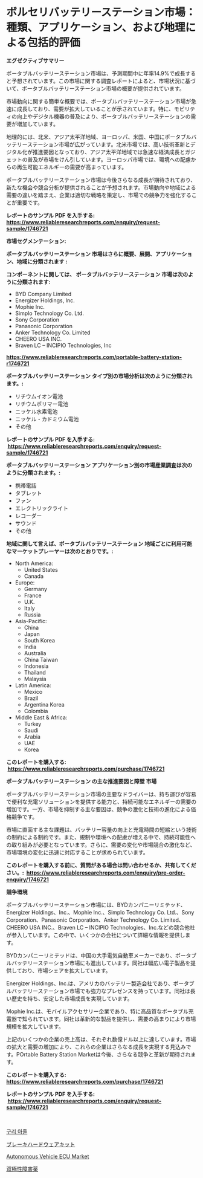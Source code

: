 <p><h1>ボルセリバッテリーステーション市場：種類、アプリケーション、および地理による包括的評価</h1></p><p><strong>エグゼクティブサマリー</strong></p>
<p><p>ポータブルバッテリーステーション市場は、予測期間中に年率14.9%で成長すると予想されています。この市場に関する調査レポートによると、市場状況に基づいて、ポータブルバッテリーステーション市場の概要が提供されています。</p><p>市場動向に関する簡単な概要では、ポータブルバッテリーステーション市場が急速に成長しており、需要が拡大していることが示されています。特に、モビリティの向上やデジタル機器の普及により、ポータブルバッテリーステーションの需要が増加しています。</p><p>地理的には、北米、アジア太平洋地域、ヨーロッパ、米国、中国にポータブルバッテリーステーション市場が広がっています。北米市場では、高い技術革新とデジタル化が推進要因となっており、アジア太平洋地域では急速な経済成長とガジェットの普及が市場をけん引しています。ヨーロッパ市場では、環境への配慮からの再生可能エネルギーの需要が高まっています。</p><p>ポータブルバッテリーステーション市場は今後さらなる成長が期待されており、新たな機会や競合分析が提供されることが予想されます。市場動向や地域による需要の違いを踏まえ、企業は適切な戦略を策定し、市場での競争力を強化することが重要です。</p></p>
<p><strong>レポートのサンプル PDF を入手する: <a href="https://www.reliableresearchreports.com/enquiry/request-sample/1746721">https://www.reliableresearchreports.com/enquiry/request-sample/1746721</a></strong></p>
<p><strong>市場セグメンテーション:</strong></p>
<p><strong> ポータブルバッテリーステーション 市場はさらに概要、展開、アプリケーション、地域に分類されます :</strong></p>
<p><strong>コンポーネントに関しては、 ポータブルバッテリーステーション 市場は次のように分類されます: &nbsp;</strong></p>
<p><ul><li>BYD Company Limited</li><li>Energizer Holdings, Inc.</li><li>Mophie Inc.</li><li>Simplo Technology Co. Ltd.</li><li>Sony Corporation</li><li>Panasonic Corporation</li><li>Anker Technology Co. Limited</li><li>CHEERO USA INC.</li><li>Braven LC – INCIPIO Technologies, Inc</li></ul></p>
<p><strong><a href="https://www.reliableresearchreports.com/portable-battery-station-r1746721">https://www.reliableresearchreports.com/portable-battery-station-r1746721</a></strong></p>
<p><strong> ポータブルバッテリーステーション タイプ別の市場分析は次のように分類されます。:</strong></p>
<p><ul><li>リチウムイオン電池</li><li>リチウムポリマー電池</li><li>ニッケル水素電池</li><li>ニッケル・カドミウム電池</li><li>その他</li></ul></p>
<p><strong>レポートのサンプル PDF を入手する: &nbsp;<a href="https://www.reliableresearchreports.com/enquiry/request-sample/1746721">https://www.reliableresearchreports.com/enquiry/request-sample/1746721</a></strong></p>
<p><strong> ポータブルバッテリーステーション アプリケーション別の市場産業調査は次のように分類されます。:</strong></p>
<p><ul><li>携帯電話</li><li>タブレット</li><li>ファン</li><li>エレクトリックライト</li><li>レコーダー</li><li>サウンド</li><li>その他</li></ul></p>
<p><strong>地域に関して言えば、ポータブルバッテリーステーション 地域ごとに利用可能なマーケットプレーヤーは次のとおりです。:</strong></p>
<p><ul>
    <li>
        North America:
        <ul>
            <li>United States</li>
            <li>Canada</li>
        </ul>
    </li>
    <li>
        Europe:
        <ul>
            <li>Germany</li>
            <li>France</li>
            <li>U.K.</li>
            <li>Italy</li>
            <li>Russia</li>
        </ul>
    </li>
    <li>
        Asia-Pacific:
        <ul>
            <li>China</li>
            <li>Japan</li>
            <li>South Korea</li>
            <li>India</li>
            <li>Australia</li>
            <li>China Taiwan</li>
            <li>Indonesia</li>
            <li>Thailand</li>
            <li>Malaysia</li>
        </ul>
    </li>
    <li>
        Latin America:
        <ul>
            <li>Mexico</li>
            <li>Brazil</li>
            <li>Argentina Korea</li>
            <li>Colombia</li>
        </ul>
    </li>
    <li>
        Middle East & Africa:
        <ul>
            <li>Turkey</li>
            <li>Saudi</li>
            <li>Arabia</li>
            <li>UAE</li>
            <li>Korea</li>
        </ul>
    </li>
    </ul></p>
<p><strong>このレポートを購入する: &nbsp;<a href="https://www.reliableresearchreports.com/purchase/1746721">https://www.reliableresearchreports.com/purchase/1746721</a></strong></p>
<p><strong>ポータブルバッテリーステーション の主な推進要因と障壁 市場</strong></p>
<p><p>ポータブルバッテリーステーション市場の主要なドライバーは、持ち運びが容易で便利な充電ソリューションを提供する能力と、持続可能なエネルギーの需要の増加です。一方、市場を抑制する主な要因は、競争の激化と技術の進化による価格競争です。</p><p>市場に直面する主な課題は、バッテリー容量の向上と充電時間の短縮という技術の制約による制約です。また、規制や環境への配慮が増える中で、持続可能性への取り組みが必要となっています。さらに、需要の変化や市場競合の激化など、市場環境の変化に迅速に対応することが求められています。</p></p>
<p><strong>このレポートを購入する前に、質問がある場合は問い合わせるか、共有してください。:&nbsp; <a href="https://www.reliableresearchreports.com/enquiry/pre-order-enquiry/1746721">https://www.reliableresearchreports.com/enquiry/pre-order-enquiry/1746721</a></strong></p>
<p><strong>競争環境</strong></p>
<p><p>ポータブルバッテリーステーション市場には、BYDカンパニーリミテッド、Energizer Holdings、Inc.、Mophie Inc.、Simplo Technology Co. Ltd.、Sony Corporation、Panasonic Corporation、Anker Technology Co. Limited、CHEERO USA INC.、Braven LC – INCIPIO Technologies、Inc.などの競合他社が参入しています。この中で、いくつかの会社について詳細な情報を提供します。</p><p>BYDカンパニーリミテッドは、中国の大手電気自動車メーカーであり、ポータブルバッテリーステーション市場にも進出しています。同社は幅広い電子製品を提供しており、市場シェアを拡大しています。</p><p>Energizer Holdings、Inc.は、アメリカのバッテリー製造会社であり、ポータブルバッテリーステーション市場でも強力なプレゼンスを持っています。同社は長い歴史を持ち、安定した市場成長を実現しています。</p><p>Mophie Inc.は、モバイルアクセサリー企業であり、特に高品質なポータブル充電器で知られています。同社は革新的な製品を提供し、需要の高まりにより市場規模を拡大しています。</p><p>上記のいくつかの企業の売上高は、それぞれ数億ドル以上に達しています。市場の拡大と需要の増加により、これらの企業はさらなる成長を実現する見込みです。POrtable Battery Station Marketは今後、さらなる競争と革新が期待されます。</p></p>
<p><strong>このレポートを購入する: &nbsp; <a href="https://www.reliableresearchreports.com/purchase/1746721">https://www.reliableresearchreports.com/purchase/1746721</a></strong></p>
<p><strong>レポートのサンプル PDF を入手する: &nbsp;<a href="https://www.reliableresearchreports.com/enquiry/request-sample/1746721">https://www.reliableresearchreports.com/enquiry/request-sample/1746721</a></strong><strong></strong></p>
<p>&nbsp;</p>
<p><p><a href="https://medium.com/@anitabeatty2023_43986/%EA%B5%AC%EB%A6%AC-%EC%95%84%EC%A1%B0-market-share-evolution-%EB%B0%8F-%EC%8B%9C%EC%9E%A5-%EC%84%B1%EC%9E%A5-%EB%8F%99%ED%96%A5-2024-2031-abcbf4373b08">구리 아졸</a></p><p><a href="https://medium.com/@jonathanstephens626/%E3%83%96%E3%83%AC%E3%83%BC%E3%82%AD%E3%83%8F%E3%83%BC%E3%83%89%E3%82%A6%E3%82%A7%E3%82%A2%E3%82%AD%E3%83%83%E3%83%88%E5%B8%82%E5%A0%B4-%E5%B8%82%E5%A0%B4%E3%82%B7%E3%82%A7%E3%82%A2-%E5%B8%82%E5%A0%B4%E3%83%88%E3%83%AC%E3%83%B3%E3%83%89-%E3%81%8A%E3%82%88%E3%81%B3%E5%B0%86%E6%9D%A5%E3%81%AE%E6%88%90%E9%95%B7%E3%82%92%E6%8E%A2%E3%82%8B-ee1d313fdca0">ブレーキハードウェアキット</a></p><p><a href="https://github.com/YashRP12/Market-Research-Report-List-4/blob/main/autonomous-vehicle-ecu-market.md">Autonomous Vehicle ECU Market</a></p><p><a href="https://medium.com/@nyahmertz1944/%E5%8F%8C%E6%A5%B5%E6%80%A7%E9%9A%9C%E5%AE%B3%E6%B2%BB%E7%99%82%E8%96%AC%E5%B8%82%E5%A0%B4%E3%83%AC%E3%83%9D%E3%83%BC%E3%83%88%E3%81%AF-%E3%81%93%E3%81%AE%E5%B8%82%E5%A0%B4%E3%81%AE%E6%9C%80%E6%96%B0%E3%83%88%E3%83%AC%E3%83%B3%E3%83%89%E3%81%8A%E3%82%88%E3%81%B3%E6%88%90%E9%95%B7%E6%A9%9F%E4%BC%9A%E3%82%92%E6%98%8E%E3%82%89%E3%81%8B%E3%81%AB%E3%81%97%E3%81%BE%E3%81%99-c31764f31437">双極性障害薬</a></p></p>